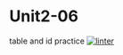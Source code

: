 # Unit2-06
table and id practice
[![linter](https://github.com/Solomontesfaye2/Unit2-06/workflows/linter/badge.svg)](https://github.com/marketplace/actions/super-linter)
